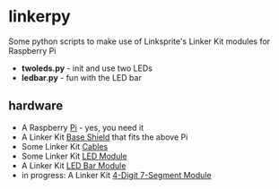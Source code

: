 # linkerpy
Some python scripts to make use of Linksprite's Linker Kit modules for Raspberry Pi 
* **twoleds.py** - init and use two LEDs
* **ledbar.py** - fun with the LED bar

## hardware
* A Raspberry [Pi](https://www.raspberrypi.org/) - yes, you need it
* A Linker Kit [Base Shield](http://store.linksprite.com/linker-kit-base-shield-for-raspberry-pi-with-adc-interface/) that fits the above Pi
* Some Linker Kit [Cables](http://store.linksprite.com/50-cm-cable-for-linker-kit/)
* Some Linker Kit [LED Module](http://store.linksprite.com/10mm-green-led-module-of-linker-kit-for-pcduino-arduino/)
* A Linker Kit [LED Bar Module](http://store.linksprite.com/led-bar-module-of-linker-kit-for-pcduino-arduino/)
* in progress: A Linker Kit [4-Digit 7-Segment Module](http://store.linksprite.com/4-digit-7-segment-module-of-linker-kit-for-pcduino-arduino/)

